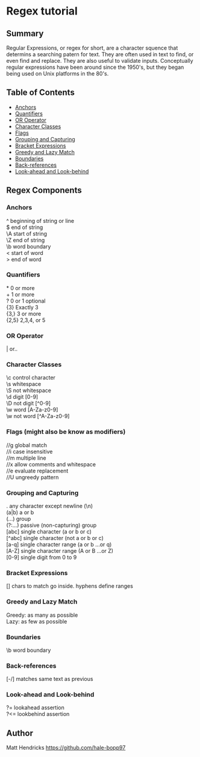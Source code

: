# Regex tutorial

## Summary

Regular Expressions, or regex for short, are a character squence that determins a searching patern for text. They are often used in text to find, or even find and replace. They are also useful to validate inputs. Conceptually regular expressions have been around since the 1950's, but they began being used on Unix platforms in the 80's.

## Table of Contents

- [Anchors](#anchors)
- [Quantifiers](#quantifiers)
- [OR Operator](#or-operator)
- [Character Classes](#character-classes)
- [Flags](#flags)
- [Grouping and Capturing](#grouping-and-capturing)
- [Bracket Expressions](#bracket-expressions)
- [Greedy and Lazy Match](#greedy-and-lazy-match)
- [Boundaries](#boundaries)
- [Back-references](#back-references)
- [Look-ahead and Look-behind](#look-ahead-and-look-behind)

## Regex Components

### Anchors
^ beginning of string or line  
$ end of string  
\A start of string  
\Z end of string  
\b word boundary  
\< start of word  
\> end of word  

### Quantifiers
\* 0 or more  
\+ 1 or more  
? 0 or 1 optional  
{3} Exactly 3  
{3,} 3 or more  
{2,5} 2,3,4, or 5  

### OR Operator
| or..  

### Character Classes
\c control character  
\s whitespace  
\S not whitespace  
\d digit [0-9]  
\D not digit [^0-9]  
\w word [A-Za-z0-9]  
\w not word [^A-Za-z0-9]  

### Flags (might also be know as modifiers)
//g global match  
//i case insensitive  
//m multiple line  
//x allow comments and whitespace  
//e evaluate replacement  
//U ungreedy pattern  

### Grouping and Capturing
. any character except newline (\n)  
(a|b) a or b  
(...) group  
(?:...) passive (non-capturing) group  
[abc] single character (a or b or c)  
[^abc] single character (not a or b or c)  
[a-q] single character range (a or b ...or q)  
[A-Z] single character range (A or B ...or Z)  
[0-9] single digit from 0 to 9  

### Bracket Expressions
[] chars to match go inside. hyphens define ranges  

### Greedy and Lazy Match
Greedy: as many as possible  
Lazy: as few as possible  

### Boundaries
\b word boundary  

### Back-references
[-/] matches same text as previous  

### Look-ahead and Look-behind
?= lookahead assertion  
?<= lookbehind assertion  

## Author

Matt Hendricks https://github.com/hale-bopp97

